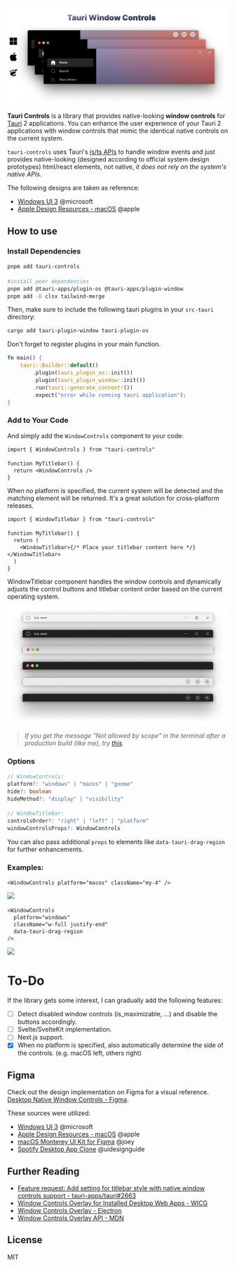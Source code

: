 <picture>
  <source media="(prefers-color-scheme: dark)" srcset=".github/statics/TauriCoverDark.png">
  <img alt="Shows an illustrated sun in light color mode and a moon with stars in dark color mode." src=".github/statics/TauriCoverLight.png">
</picture>

<!-- ![](https://img.shields.io/bundlephobia/min/tauri-controls)
![](https://img.shields.io/bundlephobia/minzip/tauri-controls)
![](https://img.shields.io/npm/dt/tauri-controls) -->

**Tauri Controls** is a library that provides native-looking **window controls** for [Tauri](https://github.com/tauri-apps/tauri) 2 applications. You can enhance the user experience of your Tauri 2 applications with window controls that mimic the identical native controls on the current system.

`tauri-controls` uses Tauri's [js/ts APIs](https://next--tauri.netlify.app/next/api/js) to handle window events and just provides native-looking (designed according to official system design prototypes) html/react elements, not native, _it does not rely on the system's native APIs_.

The following designs are taken as reference:

- [Windows UI 3](https://www.figma.com/community/file/1159947337437047524) @microsoft
- [Apple Design Resources - macOS](https://www.figma.com/community/file/1251588934545918753) @apple

## How to use

### Install Dependencies

```bash
pnpm add tauri-controls

#install peer dependencies
pnpm add @tauri-apps/plugin-os @tauri-apps/plugin-window
pnpm add -D clsx tailwind-merge
```

Then, make sure to include the following tauri plugins in your `src-tauri` directory:

```bash
cargo add tauri-plugin-window tauri-plugin-os
```

Don't forget to register plugins in your main function.

```rust
fn main() {
    tauri::Builder::default()
        .plugin(tauri_plugin_os::init())
        .plugin(tauri_plugin_window::init())
        .run(tauri::generate_context!())
        .expect("error while running tauri application");
}
```

### Add to Your Code

And simply add the `WindowControls` component to your code:

```tsx
import { WindowControls } from "tauri-controls"

function MyTitlebar() {
  return <WindowControls />
}
```

When no platform is specified, the current system will be detected and the matching element will be returned. It's a great solution for cross-platform releases.

```tsx
import { WindowTitlebar } from "tauri-controls"

function MyTitlebar() {
  return (
    <WindowTitlebar>{/* Place your titlebar content here */}</WindowTitlebar>
  )
}
```

WindowTitlebar component handles the window controls and dynamically adjusts the control buttons and titlebar content order based on the current operating system.

[![](.github/statics/Frame.png)](https://www.figma.com/file/ms2vbZx5lEGxHqHR8fAfQm/Desktop-Native-Window-Controls?type=design&node-id=4%3A6020&mode=design&t=PIbVTsr8zWmIFsNr-1)

> _If you get the message "Not allowed by scope" in the terminal after a production build (like me), try [this](https://github.com/agmmnn/tauri-controls/issues/1#issuecomment-1653557673)._

### Options

```ts
// WindowControls:
platform?: "windows" | "macos" | "gnome"
hide?: boolean
hideMethod?: "display" | "visibility"

// WindowTitlebar:
controlsOrder?: "right" | "left" | "platform"
windowControlsProps?: WindowControls
```

You can also pass additional `props` to elements like `data-tauri-drag-region` for further enhancements.

### Examples:

```tsx
<WindowControls platform="macos" className="my-4" />
```

![](https://i.imgur.com/OAO22HC.png)

```tsx
<WindowControls
  platform="windows"
  className="w-full justify-end"
  data-tauri-drag-region
/>
```

![](https://i.imgur.com/hq389kn.png)

# To-Do

If the library gets some interest, I can gradually add the following features:

- [ ] Detect disabled window controls (is_maximizable, ...) and disable the buttons accordingly.
- [ ] Svelte/SvelteKit implementation.
- [ ] Next.js support.
- [x] When no platform is specified, also automatically determine the side of the controls. (e.g. macOS left, others right)

## Figma

Check out the design implementation on Figma for a visual reference. [Desktop Native Window Controls - Figma](https://www.figma.com/file/ms2vbZx5lEGxHqHR8fAfQm/Desktop-Native-Window-Controls?type=design&node-id=4%3A6020&mode=design&t=PIbVTsr8zWmIFsNr-1).

These sources were utilized:

- [Windows UI 3](https://www.figma.com/community/file/1159947337437047524) @microsoft
- [Apple Design Resources - macOS](https://www.figma.com/community/file/1251588934545918753) @apple
- [macOS Monterey UI Kit for Figma](https://www.figma.com/community/file/1034539431656086181/macOS-Monterey-UI-Kit-for-Figma) @joey
- [Spotify Desktop App Clone](https://www.figma.com/community/file/1028665514709480268/Spotify-Desktop-App-Clone) @uidesignguide

## Further Reading

- [Feature request: Add setting for titlebar style with native window controls support - tauri-apps/tauri#2663](https://github.com/tauri-apps/tauri/issues/2663)
- [Window Controls Overlay for Installed Desktop Web Apps - WICG](https://github.com/WICG/window-controls-overlay/blob/main/explainer.md)
- [Window Controls Overlay - Electron](https://www.electronjs.org/docs/latest/tutorial/window-customization#window-controls-overlay-macos-windows)
- [Window Controls Overlay API - MDN](https://developer.mozilla.org/en-US/docs/Web/API/Window_Controls_Overlay_API)

## License

MIT
